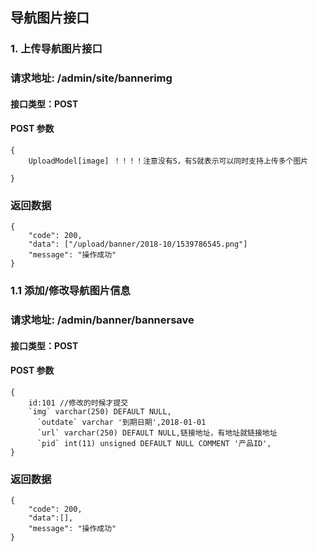## 导航图片接口

### 1. 上传导航图片接口
### 请求地址: /admin/site/bannerimg

#### 接口类型：POST

#### POST 参数

```
{
    UploadModel[image] ！！！！注意没有S，有S就表示可以同时支持上传多个图片
  
}
```

### 返回数据

```
{
    "code": 200,
    "data": ["/upload/banner/2018-10/1539786545.png"]
    "message": "操作成功"
}
```
### 1.1 添加/修改导航图片信息
### 请求地址: /admin/banner/bannersave

#### 接口类型：POST

#### POST 参数

```
{
    id:101 //修改的时候才提交
    `img` varchar(250) DEFAULT NULL,
      `outdate` varchar '到期日期',2018-01-01
      `url` varchar(250) DEFAULT NULL,链接地址，有地址就链接地址
      `pid` int(11) unsigned DEFAULT NULL COMMENT '产品ID',
}
```

### 返回数据

```
{
    "code": 200,
    "data":[],
    "message": "操作成功"
}
```
